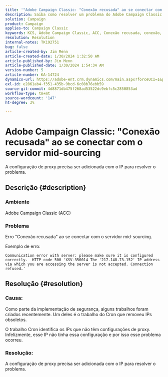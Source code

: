 ```yaml
---
title: '"Adobe Campaign Classic: "Conexão recusada" ao se conectar com o servidor mid-sourcing"'
description: Saiba como resolver um problema do Adobe Campaign Classic em que você recebe o erro "Conexão recusada" ao se conectar com o servidor mid-sourcing.
solution: Campaign
product: Campaign
applies-to: Campaign Classic
keywords: KCS, Adobe Campaign Classic, ACC, Conexão recusada, conexão, servidor mid-sourcing, solução de problemas
resolution: Resolution
internal-notes: TK192751
bug: false
article-created-by: Jim Menn
article-created-date: 1/30/2024 1:32:50 AM
article-published-by: Jim Menn
article-published-date: 1/30/2024 1:54:34 AM
version-number: 5
article-number: KA-14724
dynamics-url: https://adobe-ent.crm.dynamics.com/main.aspx?forceUCI=1&pagetype=entityrecord&etn=knowledgearticle&id=ad8e0175-0fbf-ee11-9079-6045bd006268
exl-id: e2861ab4-f351-435b-9bcd-6c08b76ebb59
source-git-commit: 4d8871db475f268ad53522dc9ebfc5c2850853ad
workflow-type: tm+mt
source-wordcount: '147'
ht-degree: 3%

---
```


# Adobe Campaign Classic: &quot;Conexão recusada&quot; ao se conectar com o servidor mid-sourcing


A configuração de proxy precisa ser adicionada com o IP para resolver o problema.

## Descrição {#description}


### Ambiente

Adobe Campaign Classic (ACC)

### Problema

Erro &quot;Conexão recusada&quot; ao se conectar com o servidor mid-sourcing.

Exemplo de erro:


```
Communication error with server: please make sure it is configured correctly.  HTTP code 500 'XSV-350014 The '217.148.73.152' IP address via which you are accessing the server is not accepted. Connection refused.'
```



## Resolução {#resolution}


### Causa:

Como parte da implementação de segurança, alguns trabalhos foram criados recentemente. Um deles é o trabalho do Cron que removeu IPs obsoletos.

O trabalho Cron identifica os IPs que não têm configurações de proxy. Infelizmente, esse IP não tinha essa configuração e por isso esse problema ocorreu.

### Resolução:

A configuração de proxy precisa ser adicionada com o IP para resolver o problema.
